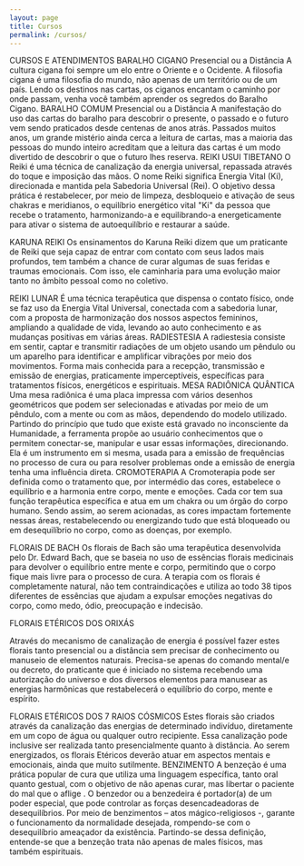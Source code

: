 ```yaml
---
layout: page
title: Cursos
permalink: /cursos/
---
```


CURSOS E ATENDIMENTOS
 BARALHO CIGANO
Presencial ou a Distância 
A cultura cigana foi sempre um elo entre o Oriente e o Ocidente. A filosofia cigana é uma filosofia do mundo, não apenas de um território ou de um país.
Lendo os destinos nas cartas, os ciganos encantam o caminho por onde passam, venha você também aprender os segredos do Baralho Cigano.
BARALHO COMUM
Presencial ou a Distância 
A manifestação do uso das cartas do baralho para descobrir o presente, o passado e o futuro vem sendo praticados desde centenas de anos atrás. Passados muitos anos, um grande mistério ainda cerca a leitura de cartas, mas a maioria das pessoas do mundo inteiro acreditam que a leitura das cartas é um modo divertido de descobrir o que o futuro lhes reserva.
REIKI USUI TIBETANO
O Reiki é uma técnica de canalização da energia universal, repassada através do toque e imposição das mãos. O nome Reiki significa Energia Vital (Ki), direcionada e mantida pela Sabedoria Universal (Rei). O objetivo dessa prática é restabelecer, por meio de limpeza, desbloqueio e ativação de seus chakras e meridianos, o equilíbrio energético vital "Ki" da pessoa que recebe o tratamento, harmonizando-a e equilibrando-a energeticamente para ativar o sistema de autoequilíbrio e restaurar a saúde.

KARUNA REIKI
Os ensinamentos do Karuna Reiki dizem que um praticante de Reiki que seja capaz de entrar com contato com seus lados mais profundos, tem também a chance de curar algumas de suas feridas e traumas emocionais. Com isso, ele caminharia para uma evolução maior tanto no âmbito pessoal como no coletivo.



REIKI LUNAR
É uma técnica terapêutica que dispensa o contato físico, onde se faz uso da Energia Vital Universal, conectada com a sabedoria lunar, com a proposta de harmonização dos nossos aspectos femininos, ampliando a qualidade de vida, levando ao auto conhecimento e as mudanças positivas em várias áreas.
RADIESTESIA 
A radiestesia consiste em sentir, captar e transmitir radiações de um objeto usando um pêndulo ou um aparelho para identificar e amplificar vibrações por meio dos movimentos. Forma mais conhecida para a recepção, transmissão e emissão de energias, praticamente imperceptíveis, específicas para tratamentos físicos, energéticos e espirituais.
 MESA RADIÔNICA QUÂNTICA
Uma mesa radiônica é uma placa impressa com vários desenhos geométricos que podem ser selecionadas e ativadas por meio de um pêndulo, com a mente ou com as mãos, dependendo do modelo utilizado. Partindo do princípio que tudo que existe está gravado no inconsciente da Humanidade, a ferramenta propõe ao usuário conhecimentos que o permitem conectar-se, manipular e usar essas informações, direcionando. Ela é um instrumento em si mesma, usada para a emissão de frequências no processo de cura ou para resolver problemas onde a emissão de energia tenha uma influência direta.
CROMOTERAPIA
A Cromoterapia pode ser definida como o tratamento que, por intermédio das cores, estabelece o equilíbrio e a harmonia entre corpo, mente e emoções. Cada cor tem sua função terapêutica específica e atua em um chakra ou um órgão do corpo humano. Sendo assim, ao serem acionadas, as cores impactam fortemente nessas áreas, restabelecendo ou energizando tudo que está bloqueado ou em desequilíbrio no corpo, como as doenças, por exemplo.


FLORAIS DE BACH
Os florais de Bach são uma terapêutica desenvolvida pelo Dr. Edward Bach, que se baseia no uso de essências florais medicinais para devolver o equilíbrio entre mente e corpo, permitindo que o corpo fique mais livre para o processo de cura. A terapia com os florais é completamente natural, não tem contraindicações e utiliza ao todo 38 tipos diferentes de essências que ajudam a expulsar emoções negativas do corpo, como medo, ódio, preocupação e indecisão.

FLORAIS ETÉRICOS DOS ORIXÁS

Através do mecanismo de canalização de energia é possível fazer estes
florais tanto presencial ou a distância sem precisar de conhecimento ou
manuseio de elementos naturais. Precisa-se apenas do comando mental/e
ou decreto, do praticante que é iniciado no sistema recebendo uma
autorização do universo e dos diversos elementos para manusear as
energias harmônicas que restabelecerá o equilíbrio do corpo, mente e espírito.

FLORAIS ETÉRICOS DOS 7 RAIOS CÓSMICOS
Estes florais são criados através da canalização das energias de determinado indivíduo, diretamente em um copo de água ou qualquer outro recipiente. Essa canalização pode inclusive ser realizada tanto presencialmente quanto à distância. Ao serem energizados, os florais Etéricos deverão atuar em aspectos mentais e emocionais, ainda que muito sutilmente.
BENZIMENTO
A benzeção é uma prática popular de cura que utiliza uma linguagem específica, tanto oral quanto gestual, com o objetivo de não apenas curar, mas libertar o paciente do mal que o aflige . O benzedor ou a benzedeira é portador(a) de um poder especial, que pode controlar as forças desencadeadoras de desequilíbrios. Por meio de benzimentos – atos mágico-religiosos -, garante o funcionamento da normalidade desejada, rompendo-se com o desequilíbrio ameaçador da existência. Partindo-se dessa definição, entende-se que a benzeção trata não apenas de males físicos, mas também espirituais.